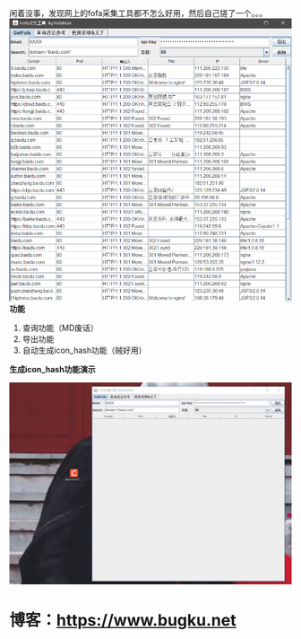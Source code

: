 闲着没事，发现网上的fofa采集工具都不怎么好用，然后自己搓了一个。。。
![getfofa.png](img/getfofa.png)
**功能**

1. 查询功能（MD废话）
2. 导出功能
3. 自动生成icon_hash功能（贼好用）

**生成icon_hash功能演示**

![iconhash.gif](img/iconhash.gif)

# 博客：https://www.bugku.net
